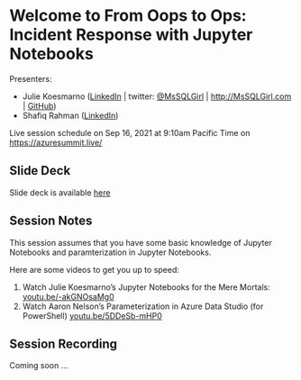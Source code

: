 # Welcome to From Oops to Ops: Incident Response with Jupyter Notebooks

Presenters:  
- Julie Koesmarno ([LinkedIn](https://www.linkedin.com/in/juliekoesmarno/) | twitter: [@MsSQLGirl](http://twitter.com/mssqlgirl) | http://MsSQLGirl.com | [GitHub]())
- Shafiq Rahman ([LinkedIn]())

Live session schedule on Sep 16, 2021 at 9:10am Pacific Time on https://azuresummit.live/

## Slide Deck
Slide deck is available [here](.\FromOopsToOpsIncidentResponseWithJupyterNotebook.pdf)

## Session Notes
This session assumes that you have some basic knowledge of Jupyter Notebooks and paramterization in Jupyter Notebooks.

Here are some videos to get you up to speed:
1. Watch Julie Koesmarno’s Jupyter Notebooks for the Mere Mortals: [youtu.be/-akGNOsaMg0](http://youtu.be/-akGNOsaMg0) 
2. Watch Aaron Nelson’s Parameterization in Azure Data Studio (for PowerShell) [youtu.be/5DDeSb-mHP0](http://youtu.be/5DDeSb-mHP0)


## Session Recording
Coming soon ... 
